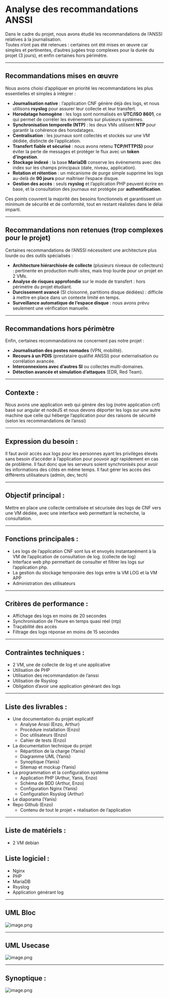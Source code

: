 
# Analyse des recommandations ANSSI

Dans le cadre du projet, nous avons étudié les recommandations de l’ANSSI relatives à la journalisation.  
Toutes n’ont pas été retenues : certaines ont été mises en œuvre car simples et pertinentes, d’autres jugées trop complexes pour la durée du projet (3 jours), et enfin certaines hors périmètre.

---

## Recommandations mises en œuvre

Nous avons choisi d’appliquer en priorité les recommandations les plus essentielles et simples à intégrer :

- **Journalisation native** : l’application CNF génère déjà des logs, et nous utilisons **rsyslog** pour assurer leur collecte et leur transfert.  
- **Horodatage homogène** : les logs sont normalisés en **UTC/ISO 8601**, ce qui permet de corréler les événements sur plusieurs systèmes.  
- **Synchronisation temporelle (NTP)** : les deux VMs utilisent **NTP** pour garantir la cohérence des horodatages.  
- **Centralisation** : les journaux sont collectés et stockés sur une VM dédiée, distincte de l’application.  
- **Transfert fiable et sécurisé** : nous avons retenu **TCP/HTTP(S)** pour éviter la perte de messages et protéger le flux avec un **token d’ingestion**.  
- **Stockage indexé** : la base **MariaDB** conserve les événements avec des index sur les champs principaux (date, niveau, application).  
- **Rotation et rétention** : un mécanisme de purge simple supprime les logs au-delà de **90 jours** pour maîtriser l’espace disque.  
- **Gestion des accès** : seuls **rsyslog** et l’application PHP peuvent écrire en base, et la consultation des journaux est protégée par **authentification**.  

Ces points couvrent la majorité des besoins fonctionnels et garantissent un minimum de sécurité et de conformité, tout en restant réalistes dans le délai imparti.

---

## Recommandations non retenues (trop complexes pour le projet)

Certaines recommandations de l’ANSSI nécessitent une architecture plus lourde ou des outils spécialisés :

- **Architecture hiérarchisée de collecte** (plusieurs niveaux de collecteurs) : pertinente en production multi-sites, mais trop lourde pour un projet en 2 VMs.  
- **Analyse de risques approfondie** sur le mode de transfert : hors périmètre du projet étudiant.  
- **Durcissement avancé** (SI cloisonné, partitions disque dédiées) : difficile à mettre en place dans un contexte limité en temps.  
- **Surveillance automatique de l’espace disque** : nous avons prévu seulement une vérification manuelle.  

---

## Recommandations hors périmètre

Enfin, certaines recommandations ne concernent pas notre projet :

- **Journalisation des postes nomades** (VPN, mobilité).  
- **Recours à un PDIS** (prestataire qualifié ANSSI) pour externalisation ou corrélation avancée.  
- **Interconnexions avec d’autres SI** ou collectes multi-domaines.  
- **Détection avancée et simulation d’attaques** (EDR, Red Team).  


---
## Contexte : 

Nous avons une application web qui génère des log (notre application cnf) basé sur angular et nodeJS et nous devons déporter les logs sur une autre machine que celle qui héberge l’application pour des raisons de sécurité (selon les recommandations de l’anssi)

---

## Expression du besoin :

Il faut avoir accès aux logs pour les personnes ayant les privilèges élevés sans besoin d’accéder à l’application pour pouvoir agir rapidement en cas de problème. Il faut donc que les serveurs soient synchronisés pour avoir les informations des côtés en même temps. Il faut gérer les accès des différents utilisateurs (admin, dev, tech)

---

## Objectif principal : 
Mettre en place une collecte centralisée et sécurisée des logs de CNF vers une VM dédiée, avec une interface web permettant la recherche, la consultation.

---

## Fonctions principales :

- Les logs de l’application CNF sont lus et envoyés instantanément à la VM de l’application de consultation de log. (collecte de log)
- Interface web php permettant de consulter et filtrer les logs sur l’application php.
- La gestion du stockage temporaire des logs entre la VM LOG et la VM APP
- Administration des utilisateurs

---

## Critères de performance :

- Affichage des logs en moins de 20 secondes
- Synchronisation de l’heure en temps quasi réel (ntp)
- Traçabilité des accès
- Filtrage des logs réponse en moins de 15 secondes

---

## Contraintes techniques : 

- 2 VM, une de collecte de log et une applicative
- Utilisation de PHP
- Utilisation des recommandation de l’anssi
- Utilisation de Rsyslog
- Obligation d’avoir une application générant des logs

---

## Liste des livrables :

- Une documentation du projet explicatif
    - Analyse Anssi (Enzo, Arthur)
    - Procédure installation (Enzo)
    - Doc utilisateurs (Enzo)
    - Cahier de tests (Enzo)
- La documentation technique du projet
    - Répartition de la charge (Yanis)
    - Diagramme UML (Yanis)
    - Synoptique (Yanis)
    - Sitemap et mockup (Yanis)
- La programmation et la configuration système
    - Application PHP (Arthur, Yanis, Enzo)
    - Schéma de BDD (Arthur, Enzo)
    - Configuration Nginx (Yanis)
    - Configuration Rsyslog (Arthur)
- Le diaporama (Yanis)
- Repo Github (Enzo)
    - Contenu de tout le projet + réalisation de l’application

---

## Liste de matériels :

- 2 VM debian

## Liste logiciel :

- Nginx
- PHP
- MariaDB
- Rsyslog
- Application générant log

---

## UML Bloc

![image.png](/Documentation/diagramme%20bloc%20uml.png)

---

## UML Usecase

![image.png](/Documentation/Diagramme%20uml%20usecase.png)

---

## Synoptique :

![image.png](/Documentation/synoptique%20fonctionnement.png)